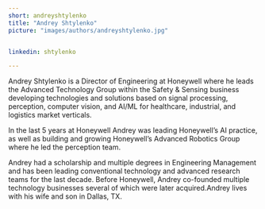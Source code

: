 ```yaml
---
short: andreyshtylenko
title: "Andrey Shtylenko"
picture: "images/authors/andreyshtylenko.jpg"


linkedin: shtylenko

---
```


Andrey Shtylenko is a Director of Engineering at Honeywell where he leads the Advanced Technology Group within the Safety & Sensing business developing technologies and solutions based on signal processing, perception, computer vision, and AI/ML for healthcare, industrial, and logistics market verticals.

In the last 5 years at Honeywell Andrey was leading Honeywell’s AI practice, as well as building and growing Honeywell’s Advanced Robotics Group where he led the perception team.

Andrey had a scholarship and multiple degrees in Engineering Management and has been leading conventional technology and advanced research teams for the last decade. Before Honeywell, Andrey co-founded multiple technology businesses several of which were later acquired.Andrey lives with his wife and son in Dallas, TX.